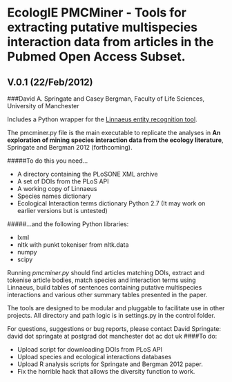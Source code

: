 ﻿EcologIE PMCMiner  - Tools for extracting putative multispecies interaction data from articles in the Pubmed Open Access Subset.
================================================================================================================================
V.0.1 (22/Feb/2012)
------------------

###David A. Springate and Casey Bergman, Faculty of Life Sciences, University of Manchester

Includes a Python wrapper for the [Linnaeus entity recognition tool](http://linnaeus.sourceforge.net/).

The pmcminer.py file is the main executable to replicate the analyses in **An exploration of mining species interaction data from the ecology literature**, Springate and Bergman 2012 (forthcoming).

#####To do this you need...
- A directory containing the PLoSONE XML archive
- A set of DOIs from the PLoS API
- A working copy of Linnaeus
- Species names dictionary
- Ecological Interaction terms dictionary Python 2.7 (It may work on earlier versions but is untested)

#####...and the following Python libraries:
- lxml
- nltk with punkt tokeniser from nltk.data
- numpy
- scipy
 
 Running *pmcminer.py*  should find articles matching DOIs,  extract and tokenise article bodies,  match species and interaction terms using Linnaeus, build tables of sentences containing putative multispecies interactions and various other summary tables presented in the paper.

The tools are designed to be modular and pluggable to facilitate use in other projects. 
All directory and path logic is in settings.py in the control folder.


For questions, suggestions or bug reports, please contact David Springate:
david dot springate at postgrad dot manchester dot ac dot uk
####To do:
* Upload script for downloading DOIs from PLoS API
* Upload species and ecological interactions databases
* Upload R analysis scripts for Springate and Bergman 2012 paper.
* Fix the horrible hack that allows the diversity function to work.
